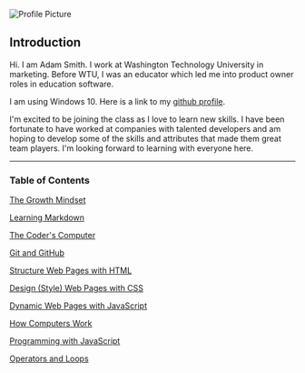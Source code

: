 ![Profile Picture](https://avatars1.githubusercontent.com/u/63020278?s=460&u=b436d9ce8928f6db05a3242b02a9ff954d3e12dc&v=4)
## Introduction
Hi. I am Adam Smith. I work at Washington Technology University in marketing. Before WTU, I was an educator which led me into product owner roles in education software.

I am using Windows 10. Here is a link to my [github profile](https://github.com/adamsmithgit).

I'm excited to be joining the class as I love to learn new skills. I have been fortunate to have worked at companies with talented developers and am hoping to develop some of the skills and attributes that made them great team players. I'm looking forward to learning with everyone here.

<hr class="ljhr" />

### Table of Contents

[The Growth Mindset](growthmindset)

[Learning Markdown](markdown)

[The Coder's Computer](coderscomputer)

[Git and GitHub](git)

[Structure Web Pages with HTML](structure)

[Design (Style) Web Pages with CSS](css)

[Dynamic Web Pages with JavaScript](dynamic)

[How Computers Work](computers)

[Programming with JavaScript](javascript)

[Operators and Loops](loops)